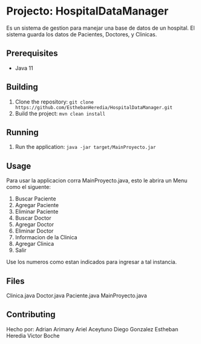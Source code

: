 # Projecto: HospitalDataManager

Es un sistema de gestion para manejar una base de datos de un hospital. El sistema guarda los datos de Pacientes, Doctores, y Clinicas.

## Prerequisites
* Java 11


## Building
1. Clone the repository: `git clone https://github.com/EsthebanHeredia/HospitalDataManager.git`
2. Build the project: `mvn clean install`

## Running
1. Run the application: `java -jar target/MainProyecto.jar`

## Usage
Para usar la applicacion corra MainProyecto.java, esto le abrira un Menu como el siguente:
1. Buscar Paciente
2. Agregar Paciente
3. Eliminar Paciente
4. Buscar Doctor
5. Agregar Doctor
6. Eliminar Doctor
7. Informacion de la Clinica
8. Agregar Clinica
9. Salir

Use los numeros como estan indicados para ingresar a tal instancia.

## Files
Clinica.java
Doctor.java
Paciente.java
MainProyecto.java


## Contributing
Hecho por:
Adrian Arimany
Ariel Aceytuno
Diego Gonzalez
Estheban Heredia
Victor Boche

